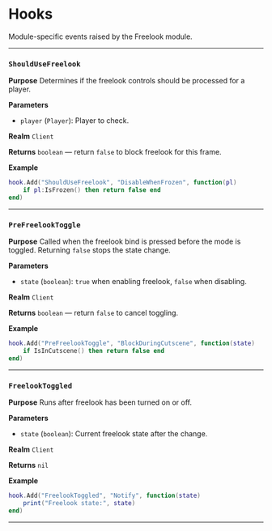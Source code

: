 # Hooks
Module-specific events raised by the Freelook module.

---
### `ShouldUseFreelook`

**Purpose**
Determines if the freelook controls should be processed for a player.

**Parameters**

* `player` (`Player`): Player to check.

**Realm**
`Client`

**Returns**
`boolean` — return `false` to block freelook for this frame.

**Example**

```lua
hook.Add("ShouldUseFreelook", "DisableWhenFrozen", function(pl)
    if pl:IsFrozen() then return false end
end)
```

---

### `PreFreelookToggle`

**Purpose**
Called when the freelook bind is pressed before the mode is toggled. Returning `false` stops the state change.

**Parameters**

* `state` (`boolean`): `true` when enabling freelook, `false` when disabling.

**Realm**
`Client`

**Returns**
`boolean` — return `false` to cancel toggling.

**Example**

```lua
hook.Add("PreFreelookToggle", "BlockDuringCutscene", function(state)
    if IsInCutscene() then return false end
end)
```

---

### `FreelookToggled`

**Purpose**
Runs after freelook has been turned on or off.

**Parameters**

* `state` (`boolean`): Current freelook state after the change.

**Realm**
`Client`

**Returns**
`nil`

**Example**

```lua
hook.Add("FreelookToggled", "Notify", function(state)
    print("Freelook state:", state)
end)
```
---
